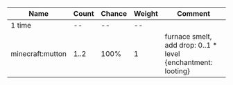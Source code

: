| Name             | Count | Chance | Weight | Comment                                                      |
| ---------------- | ----- | ------ | ------ | ------------------------------------------------------------ |
| 1 time           |    -- |     -- |     -- |                                                              |
| minecraft:mutton |  1..2 |   100% |      1 | furnace smelt, add drop: 0..1 * level {enchantment: looting} |
